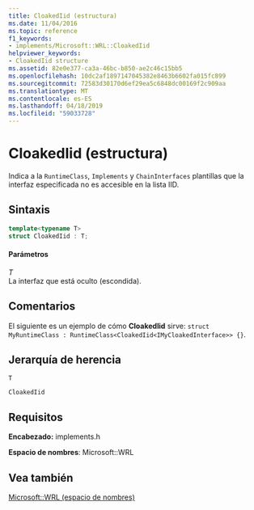 ```yaml
---
title: CloakedIid (estructura)
ms.date: 11/04/2016
ms.topic: reference
f1_keywords:
- implements/Microsoft::WRL::CloakedIid
helpviewer_keywords:
- CloakedIid structure
ms.assetid: 82e0e377-ca3a-46bc-b850-ae2c46c15bb5
ms.openlocfilehash: 10dc2af1897147045382e8463b6602fa015fc899
ms.sourcegitcommit: 72583d30170d6ef29ea5c6848dc00169f2c909aa
ms.translationtype: MT
ms.contentlocale: es-ES
ms.lasthandoff: 04/18/2019
ms.locfileid: "59033728"
---
```

# <a name="cloakediid-structure"></a>CloakedIid (estructura)

Indica a la `RuntimeClass`, `Implements` y `ChainInterfaces` plantillas que la interfaz especificada no es accesible en la lista IID.

## <a name="syntax"></a>Sintaxis

```cpp
template<typename T>
struct CloakedIid : T;
```

#### <a name="parameters"></a>Parámetros

*T*<br/>
La interfaz que está oculto (escondida).

## <a name="remarks"></a>Comentarios

El siguiente es un ejemplo de cómo **CloakedIid** sirve: `struct MyRuntimeClass : RuntimeClass<CloakedIid<IMyCloakedInterface>> {}`.

## <a name="inheritance-hierarchy"></a>Jerarquía de herencia

`T`

`CloakedIid`

## <a name="requirements"></a>Requisitos

**Encabezado:** implements.h

**Espacio de nombres**: Microsoft::WRL

## <a name="see-also"></a>Vea también

[Microsoft::WRL (espacio de nombres)](microsoft-wrl-namespace.md)